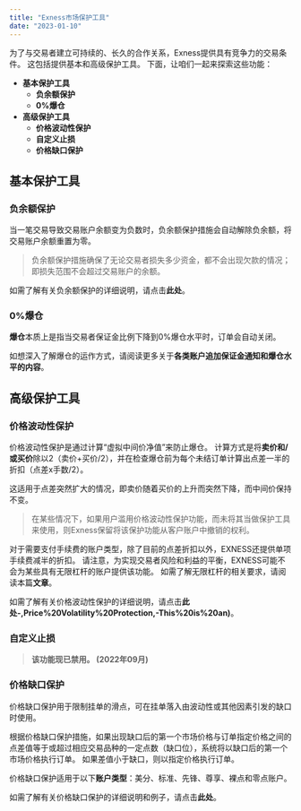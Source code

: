```yaml
---
title: "Exness市场保护工具"
date: "2023-01-10"
---
```


为了与交易者建立可持续的、长久的合作关系，Exness提供具有竞争力的交易条件。 这包括提供基本和高级保护工具。 下面，让咱们一起来探索这些功能：

- **基本保护工具**
    - **负余额保护**
    - **0%爆仓**
- **高级保护工具**
    - **价格波动性保护**
    - **自定义止损** 
    - **价格缺口保护**

## ****基本保护工具****

### ****负余额保护****

当一笔交易导致交易账户余额变为负数时，负余额保护措施会自动解除负余额，将交易账户余额重置为零。

> 负余额保护措施确保了无论交易者损失多少资金，都不会出现欠款的情况；即损失范围不会超过交易账户的余额。

如需了解有关负余额保护的详细说明，请点击**此处**。

### **0%爆仓**

**爆仓**本质上是指当交易者保证金比例下降到0%爆仓水平时，订单会自动关闭。

如想深入了解爆仓的运作方式，请阅读更多关于**各类账户追加保证金通知和爆仓水平的内容**。

## **高级保护工具**

### **价格波动性保护**

价格波动性保护是通过计算“虚拟中间价净值”来防止爆仓。 计算方式是将**卖价和/或买价**除以2（卖价+买价/2），并在检查爆仓前为每个未结订单计算出点差一半的折扣（点差x手数/2）。

这适用于点差突然扩大的情况，即卖价随着买价的上升而突然下降，而中间价保持不变。

> 在某些情况下，如果用户滥用价格波动性保护功能，而未将其当做保护工具来使用，则Exness保留将该保护功能从客户账户中撤销的权利。

对于需要支付手续费的账户类型，除了目前的点差折扣以外，EXNESS还提供单项手续费减半的折扣。 请注意，为实现交易者风险和利益的平衡，EXNESS可能不会为某些具有无限杠杆的账户提供该功能。 如需了解无限杠杆的相关要求，请阅读本篇**文章**。

如需了解有关价格波动性保护的详细说明，请点击**此处-,Price%20Volatility%20Protection,-This%20is%20an)**。

### **自定义止损**

> **该功能现已禁用。 (2022年09月)**

### 价格缺口保护

价格缺口保护用于限制挂单的滑点，可在挂单落入由波动性或其他因素引发的缺口时使用。

根据价格缺口保护措施，如果出现缺口后的第一个市场价格与订单指定价格之间的点差值等于或超过相应交易品种的一定点数（缺口位），系统将以缺口后的第一个市场价格执行订单。 如果差值小于缺口，则以指定价格执行订单。

价格缺口保护适用于以下**账户类型**：美分、标准、先锋、尊享、裸点和零点账户。

如需了解有关价格缺口保护的详细说明和例子，请点击**此处**。
